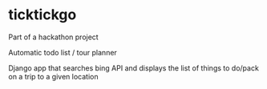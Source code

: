# ticktickgo

Part of a hackathon project

Automatic todo list / tour planner

Django app that searches bing API and displays the list of things to do/pack on a trip to a given location
